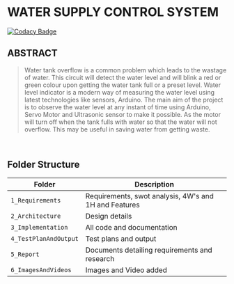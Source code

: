 # **WATER SUPPLY CONTROL SYSTEM**

[![Codacy Badge](https://app.codacy.com/project/badge/Grade/2afbb34aeb2d44c39a5b9e3aad09ee71)](https://www.codacy.com/gh/Anushri-Daryapurkar/M2-EmbSys/dashboard?utm_source=github.com&amp;utm_medium=referral&amp;utm_content=Anushri-Daryapurkar/M2-EmbSys&amp;utm_campaign=Badge_Grade)

## **ABSTRACT**
> Water tank overflow is a common problem which leads to the wastage of water. This circuit will detect the water level and will blink a red or green colour upon getting the water tank full or a preset level. Water level indicator is a modern way of measuring the water level using latest technologies like sensors, Arduino. The main aim of the project is to observe the water level at any instant of time using Arduino, Servo Motor and Ultrasonic sensor to make it possible. As the motor will turn off when the tank fulls with water so that the water will not overflow. This may be useful in saving water from getting waste.
<br/>

## Folder Structure
Folder             | Description
-------------------| -----------------------------------------
`1_Requirements`   | Requirements, swot analysis, 4W's and 1H and Features
`2_Architecture`         | Design details
`3_Implementation` | All code and documentation
`4_TestPlanAndOutput`      | Test plans and output
`5_Report` | Documents detailing requirements and research
`6_ImagesAndVideos`      | Images and Video added
